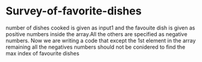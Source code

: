# Survey-of-favorite-dishes
number of dishes cooked is given as input1 and the favouite dish is given as positive numbers inside the array.All the others are specified as negative numbers. Now we are writing a code that except the 1st element in the array remaining all the negatives numbers should not be conidered to find the max index of favourite dishes

